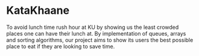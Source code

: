 # KataKhaane
To avoid lunch time rush hour at KU by showing us the least crowded places one can have their lunch at. By implementation of queues, arrays and sorting algorithms, our project aims to show its users the best possible place to eat if they are looking to save time. 
